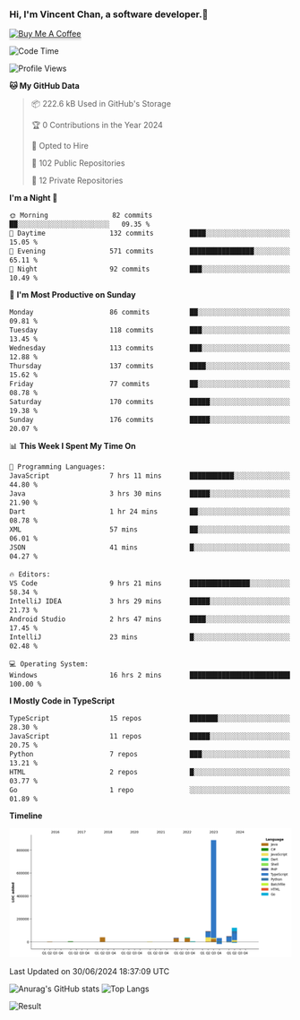 ### Hi, I'm Vincent Chan, a software developer.👋
<a href="https://buymeacoffee.com/vincentchan" target="_blank"><img src="https://www.buymeacoffee.com/assets/img/custom_images/orange_img.png" alt="Buy Me A Coffee" style="height: 41px !important;width: 174px !important;box-shadow: 0px 3px 2px 0px rgba(190, 190, 190, 0.5) !important;-webkit-box-shadow: 0px 3px 2px 0px rgba(190, 190, 190, 0.5) !important;" ></a>
<!--
**hkvincent/hkvincent** is a ✨ _special_ ✨ repository because its `README.md` (this file) appears on your GitHub profile.

Here are some ideas to get you started:

- 🔭 I’m currently working on ...
- 🌱 I’m currently learning ...
- 👯 I’m looking to collaborate on ...
- 🤔 I’m looking for help with ...
- 💬 Ask me about ...
- 📫 How to reach me: ...
- 😄 Pronouns: ...
- ⚡ Fun fact: ...
-->
<!--START_SECTION:waka-->
![Code Time](http://img.shields.io/badge/Code%20Time-1%2C276%20hrs%2028%20mins-blue)

![Profile Views](http://img.shields.io/badge/Profile%20Views-11-blue)

**🐱 My GitHub Data** 

> 📦 222.6 kB Used in GitHub's Storage 
 > 
> 🏆 0 Contributions in the Year 2024
 > 
> 💼 Opted to Hire
 > 
> 📜 102 Public Repositories 
 > 
> 🔑 12 Private Repositories 
 > 
**I'm a Night 🦉** 

```text
🌞 Morning                82 commits          ██░░░░░░░░░░░░░░░░░░░░░░░   09.35 % 
🌆 Daytime                132 commits         ████░░░░░░░░░░░░░░░░░░░░░   15.05 % 
🌃 Evening                571 commits         ████████████████░░░░░░░░░   65.11 % 
🌙 Night                  92 commits          ███░░░░░░░░░░░░░░░░░░░░░░   10.49 % 
```
📅 **I'm Most Productive on Sunday** 

```text
Monday                   86 commits          ██░░░░░░░░░░░░░░░░░░░░░░░   09.81 % 
Tuesday                  118 commits         ███░░░░░░░░░░░░░░░░░░░░░░   13.45 % 
Wednesday                113 commits         ███░░░░░░░░░░░░░░░░░░░░░░   12.88 % 
Thursday                 137 commits         ████░░░░░░░░░░░░░░░░░░░░░   15.62 % 
Friday                   77 commits          ██░░░░░░░░░░░░░░░░░░░░░░░   08.78 % 
Saturday                 170 commits         █████░░░░░░░░░░░░░░░░░░░░   19.38 % 
Sunday                   176 commits         █████░░░░░░░░░░░░░░░░░░░░   20.07 % 
```


📊 **This Week I Spent My Time On** 

```text
💬 Programming Languages: 
JavaScript               7 hrs 11 mins       ███████████░░░░░░░░░░░░░░   44.80 % 
Java                     3 hrs 30 mins       █████░░░░░░░░░░░░░░░░░░░░   21.90 % 
Dart                     1 hr 24 mins        ██░░░░░░░░░░░░░░░░░░░░░░░   08.78 % 
XML                      57 mins             ██░░░░░░░░░░░░░░░░░░░░░░░   06.01 % 
JSON                     41 mins             █░░░░░░░░░░░░░░░░░░░░░░░░   04.27 % 

🔥 Editors: 
VS Code                  9 hrs 21 mins       ███████████████░░░░░░░░░░   58.34 % 
IntelliJ IDEA            3 hrs 29 mins       █████░░░░░░░░░░░░░░░░░░░░   21.73 % 
Android Studio           2 hrs 47 mins       ████░░░░░░░░░░░░░░░░░░░░░   17.45 % 
IntelliJ                 23 mins             █░░░░░░░░░░░░░░░░░░░░░░░░   02.48 % 

💻 Operating System: 
Windows                  16 hrs 2 mins       █████████████████████████   100.00 % 
```

**I Mostly Code in TypeScript** 

```text
TypeScript               15 repos            ███████░░░░░░░░░░░░░░░░░░   28.30 % 
JavaScript               11 repos            █████░░░░░░░░░░░░░░░░░░░░   20.75 % 
Python                   7 repos             ███░░░░░░░░░░░░░░░░░░░░░░   13.21 % 
HTML                     2 repos             █░░░░░░░░░░░░░░░░░░░░░░░░   03.77 % 
Go                       1 repo              ░░░░░░░░░░░░░░░░░░░░░░░░░   01.89 % 
```



**Timeline**

![Lines of Code chart](https://raw.githubusercontent.com/hkvincent/hkvincent/main/assets/bar_graph.png)


 Last Updated on 30/06/2024 18:37:09 UTC
<!--END_SECTION:waka-->
![Anurag's GitHub stats](https://github-readme-stats.vercel.app/api?username=hkvincent&rank_icon=github&hide=contribs,prs)
![Top Langs](https://github-readme-stats.vercel.app/api/top-langs/?username=hkvincent&layout=compact)

![Result](https://image-keeper.vincentchan.workers.dev/file/eff033ac20714fe72c62b.png)
